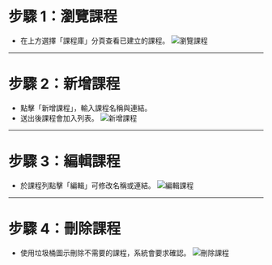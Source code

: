 # 步驟 1：瀏覽課程

- 在上方選擇「課程庫」分頁查看已建立的課程。
  ![瀏覽課程](/instructions/courses/step1.png)

---

# 步驟 2：新增課程

- 點擊「新增課程」，輸入課程名稱與連結。
- 送出後課程會加入列表。
  ![新增課程](/instructions/courses/step2.png)

---

# 步驟 3：編輯課程

- 於課程列點擊「編輯」可修改名稱或連結。
  ![編輯課程](/instructions/courses/step3.png)

---

# 步驟 4：刪除課程

- 使用垃圾桶圖示刪除不需要的課程，系統會要求確認。
  ![刪除課程](/instructions/courses/step4.png)
